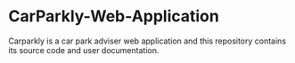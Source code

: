 # CarParkly-Web-Application
Carparkly is a car park adviser web application and this repository contains its source code and user documentation.
